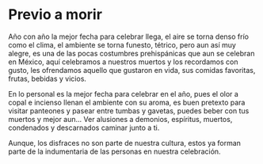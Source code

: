 # Previo a morir

Año con año la mejor fecha para celebrar llega, el aire se torna denso  frío como el clima, el ambiente se torna funesto, tétrico, pero aun así muy alegre, es una de las pocas costumbres prehispánicas que aun se celebran en México, aquí celebramos a nuestros muertos y los recordamos con gusto, les ofrendamos aquello que gustaron en vida, sus comidas favoritas, frutas, bebidas y vicios.

En lo personal es la mejor fecha para celebrar en el año, pues el olor a copal e incienso llenan el ambiente con su aroma, es buen pretexto para visitar panteones y pasear entre tumbas y gavetas, puedes beber con tus muertos y mejor aun... Ver alusiones a demonios, espíritus, muertos, condenados y descarnados caminar junto a ti.

Aunque, los disfraces no son parte de nuestra cultura, estos ya forman parte de la indumentaria de las personas en nuestra celebración.